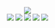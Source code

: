 <div align="center">
  <img src="https://capsule-render.vercel.app/api?type=waving&height=200&section=header&text=UMA&fontAlign=80&fontAlignY=40&color=gradient"/> 
</div>
<div align="center">
 <img src="https://img.shields.io/badge/github-181717?style=flat&logo=최성용&logoColor=white"/>
 <img src="https://img.shields.io/badge/github-181717?style=flat&logo=안성민&logoColor=white"/>
 <img src="https://img.shields.io/badge/github-181717?style=flat&logo=함종규&logoColor=white"/>
 <img src="https://img.shields.io/badge/github-181717?style=flat&logo=강민철&logoColor=white"/>
 <img src="https://img.shields.io/badge/github-181717?style=flat&logo=양한진&logoColor=white"/>
</div>
